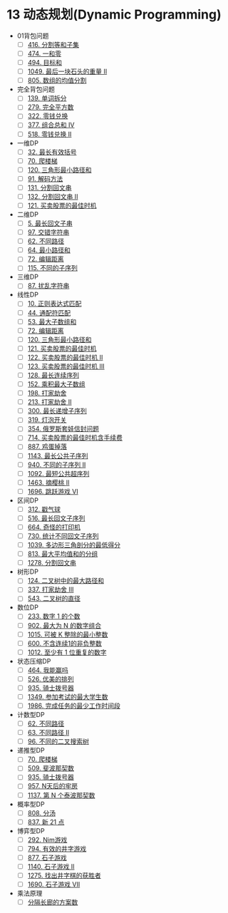 # 13 动态规划(Dynamic Programming)

- 01背包问题
  - [ ] [416. 分割等和子集](https://leetcode-cn.com/problems/partition-equal-subset-sum/)
  - [ ] [474. 一和零](https://leetcode-cn.com/problems/ones-and-zeroes/)
  - [ ] [494. 目标和](https://leetcode-cn.com/problems/target-sum/)
  - [ ] [1049. 最后一块石头的重量 II](https://leetcode-cn.com/problems/last-stone-weight-ii/)
  - [ ] [805. 数组的均值分割](https://leetcode-cn.com/problems/split-array-with-same-average/)
- 完全背包问题
  - [ ] [139. 单词拆分](https://leetcode-cn.com/problems/word-break/)
  - [ ] [279. 完全平方数](https://leetcode-cn.com/problems/perfect-squares/)
  - [ ] [322. 零钱兑换](https://leetcode-cn.com/problems/coin-change/)
  - [ ] [377. 组合总和 Ⅳ](https://leetcode-cn.com/problems/combination-sum-iv/)
  - [ ] [518. 零钱兑换 II](https://leetcode-cn.com/problems/coin-change-ii/)
- 一维DP
  - [ ] [32. 最长有效括号](https://leetcode-cn.com/problems/longest-valid-parentheses/)
  - [ ] [70. 爬楼梯](https://leetcode-cn.com/problems/climbing-stairs/)
  - [ ] [120. 三角形最小路径和](https://leetcode-cn.com/problems/triangle/)
  - [ ] [91. 解码方法](https://leetcode-cn.com/problems/decode-ways/)
  - [ ] [131. 分割回文串](https://leetcode-cn.com/problems/palindrome-partitioning/)
  - [ ] [132. 分割回文串 II](https://leetcode-cn.com/problems/palindrome-partitioning-ii/)
  - [ ] [121. 买卖股票的最佳时机](https://leetcode-cn.com/problems/best-time-to-buy-and-sell-stock/)
- 二维DP
  - [ ] [5. 最长回文子串](https://leetcode-cn.com/problems/longest-palindromic-substring/)
  - [ ] [97. 交错字符串](https://leetcode-cn.com/problems/interleaving-string/)
  - [ ] [62. 不同路径](https://leetcode-cn.com/problems/unique-paths/)
  - [ ] [64. 最小路径和](https://leetcode-cn.com/problems/minimum-path-sum/)
  - [ ] [72. 编辑距离](https://leetcode-cn.com/problems/edit-distance/)
  - [ ] [115. 不同的子序列](https://leetcode-cn.com/problems/distinct-subsequences/)
- 三维DP
  - [ ] [87. 扰乱字符串](https://leetcode-cn.com/problems/scramble-string/)
- 线性DP
  - [ ] [10. 正则表达式匹配](https://leetcode-cn.com/problems/regular-expression-matching/)
  - [ ] [44. 通配符匹配](https://leetcode-cn.com/problems/wildcard-matching/)
  - [ ] [53. 最大子数组和](https://leetcode-cn.com/problems/maximum-subarray/)
  - [ ] [72. 编辑距离](https://leetcode-cn.com/problems/edit-distance/)
  - [ ] [120. 三角形最小路径和](https://leetcode-cn.com/problems/triangle/)
  - [ ] [121. 买卖股票的最佳时机](https://leetcode-cn.com/problems/best-time-to-buy-and-sell-stock/)
  - [ ] [122. 买卖股票的最佳时机 II](https://leetcode-cn.com/problems/best-time-to-buy-and-sell-stock-ii/)
  - [ ] [123. 买卖股票的最佳时机 III](https://leetcode-cn.com/problems/best-time-to-buy-and-sell-stock-iii/)
  - [ ] [128. 最长连续序列](https://leetcode-cn.com/problems/longest-consecutive-sequence/)
  - [ ] [152. 乘积最大子数组](https://leetcode-cn.com/problems/maximum-product-subarray/)
  - [ ] [198. 打家劫舍](https://leetcode-cn.com/problems/house-robber/)
  - [ ] [213. 打家劫舍 II](https://leetcode-cn.com/problems/house-robber-ii/)
  - [ ] [300. 最长递增子序列](https://leetcode-cn.com/problems/longest-increasing-subsequence/)
  - [ ] [319. 灯泡开关](https://leetcode-cn.com/problems/bulb-switcher/)
  - [ ] [354. 俄罗斯套娃信封问题](https://leetcode-cn.com/problems/russian-doll-envelopes/)
  - [ ] [714. 买卖股票的最佳时机含手续费](https://leetcode-cn.com/problems/best-time-to-buy-and-sell-stock-with-transaction-fee/)
  - [ ] [887. 鸡蛋掉落](https://leetcode-cn.com/problems/super-egg-drop/)
  - [ ] [1143. 最长公共子序列](https://leetcode-cn.com/problems/longest-common-subsequence/)
  - [ ] [940. 不同的子序列 II](https://leetcode-cn.com/problems/distinct-subsequences-ii/)
  - [ ] [1092. 最短公共超序列](https://leetcode-cn.com/problems/shortest-common-supersequence/)
  - [ ] [1463. 摘樱桃 II](https://leetcode-cn.com/problems/cherry-pickup-ii/)
  - [ ] [1696. 跳跃游戏 VI](https://leetcode-cn.com/problems/jump-game-vi/)
- 区间DP
  - [ ] [312. 戳气球](https://leetcode-cn.com/problems/burst-balloons/)
  - [ ] [516. 最长回文子序列](https://leetcode-cn.com/problems/longest-palindromic-subsequence/)
  - [ ] [664. 奇怪的打印机](https://leetcode-cn.com/problems/strange-printer/)
  - [ ] [730. 统计不同回文子序列](https://leetcode-cn.com/problems/count-different-palindromic-subsequences/)
  - [ ] [1039. 多边形三角剖分的最低得分](https://leetcode-cn.com/problems/minimum-score-triangulation-of-polygon/)
  - [ ] [813. 最大平均值和的分组](https://leetcode-cn.com/problems/largest-sum-of-averages/)
  - [ ] [1278. 分割回文串](https://leetcode-cn.com/problems/palindrome-partitioning-iii/)
- 树形DP
  - [ ] [124. 二叉树中的最大路径和](https://leetcode-cn.com/problems/binary-tree-maximum-path-sum/)
  - [ ] [337. 打家劫舍 III](https://leetcode-cn.com/problems/house-robber-iii/)
  - [ ] [543. 二叉树的直径](https://leetcode-cn.com/problems/diameter-of-binary-tree/)
- 数位DP
  - [ ] [233. 数字 1 的个数](https://leetcode-cn.com/problems/number-of-digit-one/)
  - [ ] [902. 最大为 N 的数字组合](https://leetcode-cn.com/problems/numbers-at-most-n-given-digit-set/)
  - [ ] [1015. 可被 K 整除的最小整数](https://leetcode-cn.com/problems/smallest-integer-divisible-by-k/)
  - [ ] [600. 不含连续1的非负整数](https://leetcode-cn.com/problems/non-negative-integers-without-consecutive-ones/)
  - [ ] [1012. 至少有 1 位重复的数字](https://leetcode-cn.com/problems/numbers-with-repeated-digits/)
- 状态压缩DP
  - [ ] [464. 我能赢吗](https://leetcode-cn.com/problems/can-i-win/)
  - [ ] [526. 优美的排列](https://leetcode-cn.com/problems/beautiful-arrangement/)
  - [ ] [935. 骑士拨号器](https://leetcode-cn.com/problems/knight-dialer/)
  - [ ] [1349. 参加考试的最大学生数](https://leetcode-cn.com/problems/maximum-students-taking-exam/)
  - [ ] [1986. 完成任务的最少工作时间段](https://leetcode-cn.com/problems/minimum-number-of-work-sessions-to-finish-the-tasks/)
- 计数型DP
  - [ ] [62. 不同路径](https://leetcode-cn.com/problems/unique-paths/)
  - [ ] [63. 不同路径 II](https://leetcode-cn.com/problems/unique-paths-ii/)
  - [ ] [96. 不同的二叉搜索树](https://leetcode-cn.com/problems/unique-binary-search-trees/)
- 递推型DP
  - [ ] [70. 爬楼梯](https://leetcode-cn.com/problems/climbing-stairs/)
  - [ ] [509. 斐波那契数](https://leetcode-cn.com/problems/fibonacci-number/)
  - [ ] [935. 骑士拨号器](https://leetcode-cn.com/problems/knight-dialer/)
  - [ ] [957. N天后的牢房](https://leetcode-cn.com/problems/prison-cells-after-n-days/)
  - [ ] [1137. 第 N 个泰波那契数](https://leetcode-cn.com/problems/n-th-tribonacci-number/)
- 概率型DP
  - [ ] [808. 分汤](https://leetcode-cn.com/problems/soup-servings/)
  - [ ] [837. 新 21 点](https://leetcode-cn.com/problems/new-21-game/)
- 博弈型DP
  - [ ] [292. Nim游戏](https://leetcode-cn.com/problems/nim-game/)
  - [ ] [794. 有效的井字游戏](https://leetcode-cn.com/problems/valid-tic-tac-toe-state/)
  - [ ] [877. 石子游戏](https://leetcode-cn.com/problems/stone-game/)
  - [ ] [1140. 石子游戏 II](https://leetcode-cn.com/problems/stone-game-ii/)
  - [ ] [1275. 找出井字棋的获胜者](https://leetcode-cn.com/problems/find-winner-on-a-tic-tac-toe-game/)
  - [ ] [1690. 石子游戏 VII](https://leetcode-cn.com/problems/stone-game-vii/)
- 乘法原理
  - [ ] [分隔长廊的方案数](https://leetcode-cn.com/problems/number-of-ways-to-divide-a-long-corridor/)
